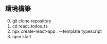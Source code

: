 ## 環境構築

0. git clone repository
1. cd react_todos_ts
2. npx create-react-app . --template typescript
3. npm start
